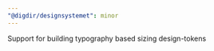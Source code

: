 ```yaml
---
"@digdir/designsystemet": minor
---
```


Support for building typography based sizing design-tokens
